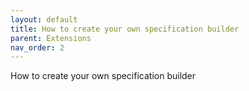 ```yaml
---
layout: default
title: How to create your own specification builder
parent: Extensions
nav_order: 2
---
```


How to create your own specification builder
